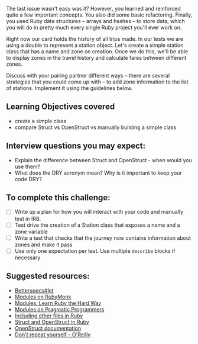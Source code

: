 The last issue wasn't easy was it? However, you learned and reinforced quite a few important concepts. You also did some basic refactoring. Finally, you used Ruby data structures – arrays and hashes – to store data, which you will do in pretty much every single Ruby project you'll ever work on.

Right now our card holds the history of all trips made. In our tests we are using a double to represent a station object. Let's create a simple station class that has a name and zone on creation. Once we do this, we'll be able to display zones in the travel history and calculate fares between different zones.

Discuss with your pairing partner different ways – there are several strategies that you could come up with – to add zone information to the list of stations. Implement it using the guidelines below.

## Learning Objectives covered
- create a simple class
- compare Struct vs OpenStruct vs manually building a simple class

## Interview questions you may expect:
- Explain the difference between Struct and OpenStruct - when would you use them?
- What does the DRY acronym mean? Why is it important to keep your code DRY?

## To complete this challenge:
- [ ] Write up a plan for how you will interact with your code and manually test in IRB.
- [ ] Test drive the creation of a Station class that exposes a name and a zone variable
- [ ] Write a test that checks that the journey now contains information about zones and make it pass
- [ ] Use only one expectation per test. Use multiple `describe` blocks if necessary

## Suggested resources:
- [Betterspecs#let](http://betterspecs.org/#let)
- [Modules on RubyMonk](https://rubymonk.com/learning/books/1-ruby-primer/chapters/35-modules/lessons/79-getting-modular)
- [Modules: Learn Ruby the Hard Way](http://learnrubythehardway.org/book/ex40.html)
- [Modules on Pragmatic Programmers](http://ruby-doc.com/docs/ProgrammingRuby/html/tut_modules.html)
- [Including other files in Ruby](http://rubylearning.com/satishtalim/including_other_files_in_ruby.html)
- [Struct and OpenStruct in Ruby](http://community.logicalbricks.com/node/235)
- [OpenStruct documentation](http://ruby-doc.org/stdlib-2.0.0/libdoc/ostruct/rdoc/OpenStruct.html)
- [Don't repeat yourself – O'Reilly](http://programmer.97things.oreilly.com/wiki/index.php/Don't_Repeat_Yourself)
